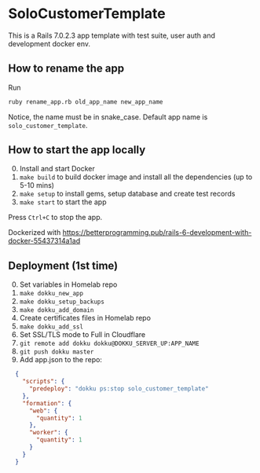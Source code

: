 # SoloCustomerTemplate

This is a Rails 7.0.2.3 app template with test suite, user auth and development docker env.

## How to rename the app

Run

```bash
ruby rename_app.rb old_app_name new_app_name
```

Notice, the name must be in snake_case. Default app name is `solo_customer_template`.


## How to start the app locally

0. Install and start Docker
1. `make build` to build docker image and install all the dependencies (up to 5-10 mins)
2. `make setup` to install gems, setup database and create test records
3. `make start` to start the app

Press `Ctrl+C` to stop the app.

Dockerized with https://betterprogramming.pub/rails-6-development-with-docker-55437314a1ad

## Deployment (1st time)

0. Set variables in Homelab repo
1. `make dokku_new_app`
2. `make dokku_setup_backups`
3. `make dokku_add_domain`
4. Create certificates files in Homelab repo
5. `make dokku_add_ssl`
6. Set SSL/TLS mode to Full in Cloudflare
7. `git remote add dokku dokku@DOKKU_SERVER_UP:APP_NAME`
8. `git push dokku master`
9. Add app.json to the repo:

```json
  {
    "scripts": {
      "predeploy": "dokku ps:stop solo_customer_template"
    },
    "formation": {
      "web": {
        "quantity": 1
      },
      "worker": {
        "quantity": 1
      }
    }
  }
```
